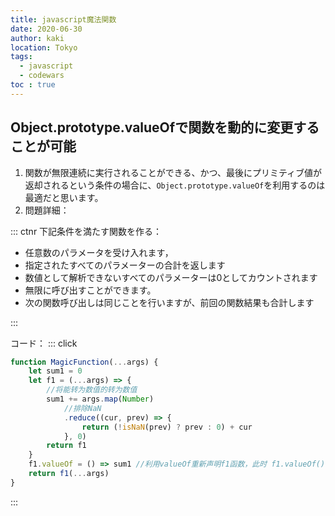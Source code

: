 ```yaml
---
title: javascript魔法関数
date: 2020-06-30
author: kaki
location: Tokyo  
tags: 
  - javascript
  - codewars
toc : true
---
```


## Object.prototype.valueOfで関数を動的に変更することが可能

1. 関数が無限連続に実行されることができる、かつ、最後にプリミティブ値が返却されるという条件の場合に、`Object.prototype.valueOf`を利用するのは最適だと思います。
1. 問題詳細：

::: ctnr
下記条件を満たす関数を作る：

- 任意数のパラメータを受け入れます，
- 指定されたすべてのパラメーターの合計を返します
- 数値として解析できないすべてのパラメーターは0としてカウントされます
- 無限に呼び出すことができます。
- 次の関数呼び出しは同じことを行いますが、前回の関数結果も合計します

:::

コード：
::: click

```js
function MagicFunction(...args) {
    let sum1 = 0
    let f1 = (...args) => {
        //将能转为数值的转为数值
        sum1 += args.map(Number)
            //排除NaN
            .reduce((cur, prev) => {
                return (!isNaN(prev) ? prev : 0) + cur
            }, 0)
        return f1
    }
    f1.valueOf = () => sum1 //利用valueOf重新声明f1函数，此时 f1.valueOf() == f1 为true
    return f1(...args)
}
```

:::
